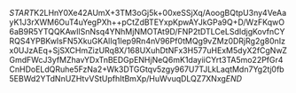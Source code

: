 $START$K2LHnY0Xe42AUmX+3TM3oGj5k+00xeSSjXq/AoogBQtpU3ny4VeAayK1J3rXWM6OuT4uYegPXh++pCtZdBTEYxpKpwAYJkGPa9Q+D/WzFKqwO6aB9R5YTQQKAwIlSnNsq4YNhMjNMOTAt9D/FNP2tDTLCeLSdIdjgKovfnCYRQS4YPBKwIsFN5XkuGKAlIq1lep9Rn4nV96Pf0tMQg9vZMz0DRjRg2g80nIzx0UJzAEq+SjSXCHmZizURq8X/168UXuhDtNFx3H577uHExM5dyX2fCgNwZGmdFWcJ3yfMZhavYDxTnBEDGpENHjNeQ6mK1dayiiCYrt3TA5mo22PfGr4CnHDoELdQRuhe5FzNa2+Wk3DTGGtqv5zgy967U7TJLkLaqtMdn7Yg2tj0fb5EBWd2YTdNnUZHtvVStUpfhItBmXp/HuWvuqDLQZ7XNxg$END$